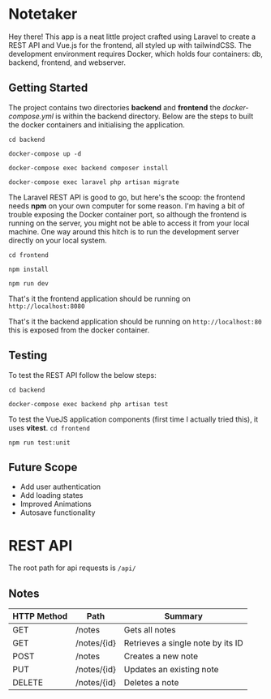 # Notetaker

Hey there! This app is a neat little project crafted using Laravel to create a REST API and Vue.js for the frontend, all styled up with tailwindCSS. The development environment requires Docker, which holds four containers: db, backend, frontend, and webserver.

## Getting Started

The project contains two directories **backend** and **frontend** the _docker-compose.yml_ is within the backend directory. Below are the steps to built the docker containers and initialising the application.

`cd backend`

`docker-compose up -d`

`docker-compose exec backend composer install`

`docker-compose exec laravel php artisan migrate`

The Laravel REST API is good to go, but here's the scoop: the frontend needs **npm** on your own computer for some reason. I'm having a bit of trouble exposing the Docker container port, so although the frontend is running on the server, you might not be able to access it from your local machine. One way around this hitch is to run the development server directly on your local system.

`cd frontend`

`npm install`

`npm run dev`

That's it the frontend application should be running on `http://localhost:8080`

That's it the backend application should be running on `http://localhost:80` this is exposed from the docker container.

## Testing

To test the REST API follow the below steps:

`cd backend`

`docker-compose exec backend php artisan test`

To test the VueJS application components (first time I actually tried this), it uses **vitest**.
`cd frontend`

`npm run test:unit`

## Future Scope

- Add user authentication
- Add loading states
- Improved Animations
- Autosave functionality

# REST API

The root path for api requests is `/api/`

## Notes

| HTTP Method | Path        | Summary                           |
| ----------- | ----------- | --------------------------------- |
| GET         | /notes      | Gets all notes                    |
| GET         | /notes/{id} | Retrieves a single note by its ID |
| POST        | /notes      | Creates a new note                |
| PUT         | /notes/{id} | Updates an existing note          |
| DELETE      | /notes/{id} | Deletes a note                    |
